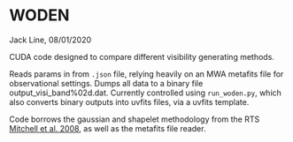 # WODEN

Jack Line, 08/01/2020

CUDA code designed to compare different visibility generating methods.

Reads params in from `.json` file, relying heavily on an MWA metafits file for observational settings. Dumps all data to a binary file output_visi_band%02d.dat. Currently controlled using `run_woden.py`, which also converts binary outputs into uvfits files, via a uvfits template.

Code borrows the gaussian and shapelet methodology from the RTS [Mitchell et al. 2008](https://ieeexplore.ieee.org/document/4703504?arnumber=4703504 "IEEExplorer"), as well as the metafits file reader.
